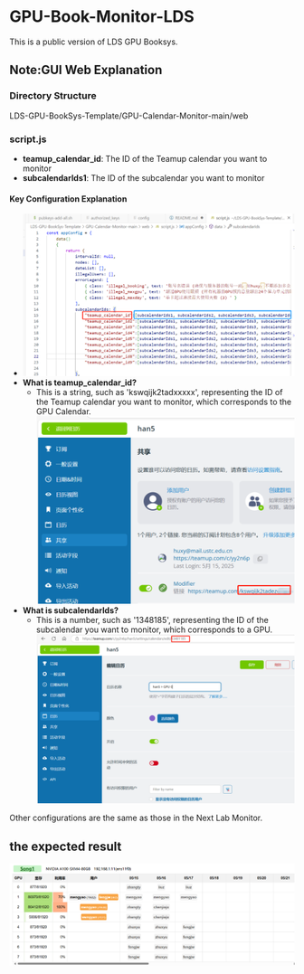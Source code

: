 # GPU-Book-Monitor-LDS
This is a public version of LDS GPU Booksys.
## Note:GUI Web Explanation

### Directory Structure
LDS-GPU-BookSys-Template/GPU-Calendar-Monitor-main/web

### script.js
- **teamup_calendar_id**: The ID of the Teamup calendar you want to monitor
- **subcalendarIds1**: The ID of the subcalendar you want to monitor

#### Key Configuration Explanation
- ![Alt text](image.png)
- **What is teamup_calendar_id?**
  - This is a string, such as 'kswqijk2tadxxxxx', representing the ID of the Teamup calendar you want to monitor, which corresponds to the GPU Calendar.
  ![Alt text](image-2.png)
- **What is subcalendarIds?**
  - This is a number, such as '1348185', representing the ID of the subcalendar you want to monitor, which corresponds to a GPU.
 ![Alt text](image-1.png)

Other configurations are the same as those in the Next Lab Monitor.

## the expected result
![Alt text](image-3.png)
